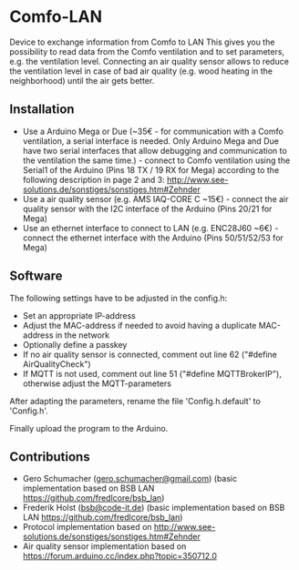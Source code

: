 # Comfo-LAN
Device to exchange information from Comfo to LAN
This gives you the possibility to read data from the Comfo ventilation and to set parameters, e.g. the ventilation level.
Connecting an air quality sensor allows to reduce the ventilation level in case of bad air quality (e.g. wood heating in the neighborhood) until the air gets better.

## Installation

* Use a Arduino Mega or Due (~35€ - for communication with a Comfo ventilation, a serial interface is needed. Only Arduino Mega and Due have two serial interfaces that allow debugging and communication to the ventilation the same time.)  - connect to Comfo ventilation using the Serial1 of the Arduino (Pins 18 TX / 19 RX for Mega) according to the following description in page 2 and 3: http://www.see-solutions.de/sonstiges/sonstiges.htm#Zehnder
* Use a air quality sensor (e.g. AMS IAQ-CORE C ~15€) - connect the air quality sensor with the I2C interface of the Arduino (Pins 20/21 for Mega)
* Use an ethernet interface to connect to LAN (e.g. ENC28J60 ~6€) - connect the ethernet interface with the Arduino (Pins 50/51/52/53 for Mega)

## Software

The following settings have to be adjusted in the config.h:
* Set an appropriate IP-address
* Adjust the MAC-address if needed to avoid having a duplicate MAC-address in the network
* Optionally define a passkey
* If no air quality sensor is connected, comment out line 62 ("#define AirQualityCheck")
* If MQTT is not used, comment out line 51 ("#define MQTTBrokerIP"), otherwise adjust the MQTT-parameters

After adapting the parameters, rename the file 'Config.h.default' to 'Config.h'.

Finally upload the program to the Arduino.

## Contributions

* Gero Schumacher (gero.schumacher@gmail.com) (basic implementation based on BSB LAN https://github.com/fredlcore/bsb_lan)
* Frederik Holst (bsb@code-it.de) (basic implementation based on BSB LAN https://github.com/fredlcore/bsb_lan)
* Protocol implementation based on http://www.see-solutions.de/sonstiges/sonstiges.htm#Zehnder
* Air quality sensor implementation based on https://forum.arduino.cc/index.php?topic=350712.0
